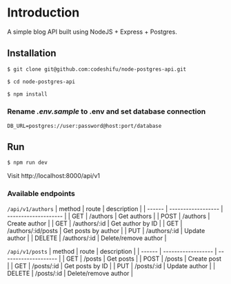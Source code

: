 # Introduction

A simple blog API built using NodeJS + Express + Postgres.

## Installation

```bash
$ git clone git@github.com:codeshifu/node-postgres-api.git

$ cd node-postgres-api

$ npm install
```

### Rename _.env.sample_ to .env and set database connection

```
DB_URL=postgres://user:password@host:port/database
```

## Run

```bash
$ npm run dev
```

Visit http://localhost:8000/api/v1

### Available endpoints

`/api/v1/authors`
| method | route | description |
| ------ | ------------------ | -------------------- |
| GET | /authors | Get authors |
| POST | /authors | Create author |
| GET | /authors/:id | Get author by ID |
| GET | /authors/:id/posts | Get posts by author |
| PUT | /authors/:id | Update author |
| DELETE | /authors/:id | Delete/remove author |

`/api/v1/posts`
| method | route | description |
| ------ | ------------------ | -------------------- |
| GET | /posts | Get posts |
| POST | /posts | Create post |
| GET | /posts/:id | Get posts by ID |
| PUT | /posts/:id | Update author |
| DELETE | /posts/:id | Delete/remove author |
